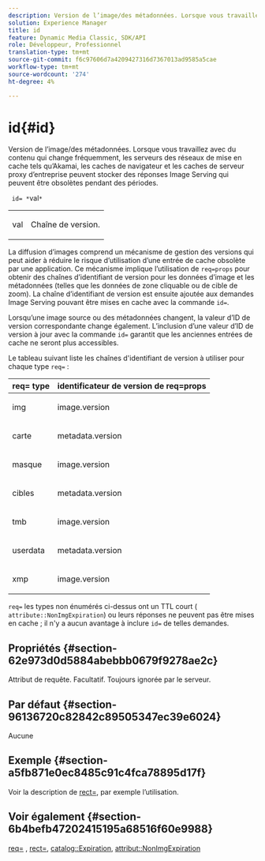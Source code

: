 ```yaml
---
description: Version de l’image/des métadonnées. Lorsque vous travaillez avec du contenu qui change fréquemment, les serveurs des réseaux de mise en cache tels qu’Akamai, les caches de navigateur et les caches de serveur proxy d’entreprise peuvent stocker des réponses Image Serving qui peuvent être obsolètes pendant des périodes.
solution: Experience Manager
title: id
feature: Dynamic Media Classic, SDK/API
role: Développeur, Professionnel
translation-type: tm+mt
source-git-commit: f6c97606d7a4209427316d7367013ad9585a5cae
workflow-type: tm+mt
source-wordcount: '274'
ht-degree: 4%

---
```



# id{#id}

Version de l’image/des métadonnées. Lorsque vous travaillez avec du contenu qui change fréquemment, les serveurs des réseaux de mise en cache tels qu’Akamai, les caches de navigateur et les caches de serveur proxy d’entreprise peuvent stocker des réponses Image Serving qui peuvent être obsolètes pendant des périodes.

` id= *`val`*`

<table id="simpletable_3A6EBDA15B004636804E1ACEF952479A"> 
 <tr class="strow"> 
  <td class="stentry"> <p> <span class="codeph"> <span class="varname"> val  </span> </span> </p> </td> 
  <td class="stentry"> <p>Chaîne de version. </p> </td> 
 </tr> 
</table>

La diffusion d’images comprend un mécanisme de gestion des versions qui peut aider à réduire le risque d’utilisation d’une entrée de cache obsolète par une application. Ce mécanisme implique l’utilisation de `req=props` pour obtenir des chaînes d’identifiant de version pour les données d’image et les métadonnées (telles que les données de zone cliquable ou de cible de zoom). La chaîne d’identifiant de version est ensuite ajoutée aux demandes Image Serving pouvant être mises en cache avec la commande `id=`.

Lorsqu’une image source ou des métadonnées changent, la valeur d’ID de version correspondante change également. L’inclusion d’une valeur d’ID de version à jour avec la commande `id=` garantit que les anciennes entrées de cache ne seront plus accessibles.

Le tableau suivant liste les chaînes d&#39;identifiant de version à utiliser pour chaque type `req=` :

<table id="table_AE39BEBE18864880BBBF1C4F16785E2D"> 
 <thead> 
  <tr> 
   <th class="entry"> <b> req= type</b> </th> 
   <th class="entry"> <b> identificateur de version de req=props</b> </th> 
  </tr> 
 </thead>
 <tbody> 
  <tr> 
   <td> <p> img </p> </td> 
   <td> <p> image.version </p> </td> 
  </tr> 
  <tr> 
   <td> <p> carte </p> </td> 
   <td> <p> metadata.version </p> </td> 
  </tr> 
  <tr> 
   <td> <p> masque </p> </td> 
   <td> <p> image.version </p> </td> 
  </tr> 
  <tr> 
   <td> <p> cibles </p> </td> 
   <td> <p> metadata.version </p> </td> 
  </tr> 
  <tr> 
   <td> <p> tmb </p> </td> 
   <td> <p> image.version </p> </td> 
  </tr> 
  <tr> 
   <td> <p> userdata </p> </td> 
   <td> <p> metadata.version </p> </td> 
  </tr> 
  <tr> 
   <td> <p> xmp </p> </td> 
   <td> <p> image.version </p> </td> 
  </tr> 
 </tbody> 
</table>

`req=` les types non énumérés ci-dessus ont un TTL court (  `attribute::NonImgExpiration`) ou leurs réponses ne peuvent pas être mises en cache ; il n&#39;y a aucun avantage à inclure  `id=` de telles demandes.

## Propriétés {#section-62e973d0d5884abebbb0679f9278ae2c}

Attribut de requête. Facultatif. Toujours ignorée par le serveur.

## Par défaut {#section-96136720c82842c89505347ec39e6024}

Aucune

## Exemple {#section-a5fb871e0ec8485c91c4fca78895d17f}

Voir la description de [rect=](../../../../../is-api/http-ref/image-serving-api-ref/c-http-protocol-reference/c-command-reference/r-rect.md#reference-520b90d30b4c4b4692a723e4df6adaf3), par exemple l’utilisation.

## Voir également {#section-6b4befb47202415195a68516f60e9988}

[req=](../../../../../is-api/http-ref/image-serving-api-ref/c-http-protocol-reference/c-command-reference/r-req/r-req.md#reference-907cdb4a97034db7ad94695f25552e76) ,  [rect=](../../../../../is-api/http-ref/image-serving-api-ref/c-http-protocol-reference/c-command-reference/r-rect.md#reference-520b90d30b4c4b4692a723e4df6adaf3),  [catalog::Expiration](../../../../../is-api/image-catalog/image-serving-api-ref/c-image-catalog-reference/c-image-svg-data-reference/c-image-data-reference/r-expiration-cat.md#reference-a7afd668ecbb4d2da65d86259aa6a28a),  [attribut::NonImgExpiration](../../../../../is-api/image-catalog/image-serving-api-ref/c-image-catalog-reference/c-attributes-reference/r-nonimgexpiration.md#reference-a8066cd0d24b4ea98100ade4821f1f9d)
